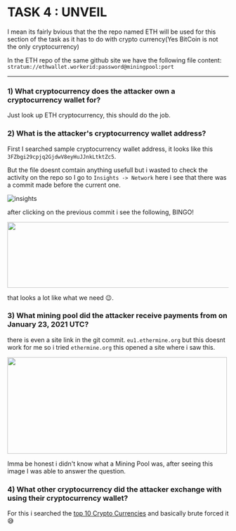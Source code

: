 # TASK 4 : UNVEIL

I mean its fairly bvious that the the repo named ETH will be used for this section of the task as it has to do with crypto currency(Yes BitCoin is not the only cryptocurrency)

In the ETH repo of the same github site we have the following file content: 
`stratum://ethwallet.workerid:password@miningpool:port`

------

### 1) What cryptocurrency does the attacker own a cryptocurrency wallet for?

Just look up ETH cryptocurrency, this should do the job.


### 2) What is the attacker's cryptocurrency wallet address?

First I searched sample cryptocurrency wallet address, it looks like this `3FZbgi29cpjq2GjdwV8eyHuJJnkLtktZc5`.

But the file doesnt comtain anything usefull but i wasted to check the activity on the repo so I go to `Insights -> Network` here i see that there was a commit made before the current one.

![insights](https://user-images.githubusercontent.com/66634743/115625143-b2d26500-a30c-11eb-814a-97cf431fe253.png)

after clicking on the previous commit i see the following, BINGO!

<img src="https://user-images.githubusercontent.com/66634743/115625695-7c491a00-a30d-11eb-9396-ca02e581d65a.png" height=150 width=650>

that looks a lot like what we need 😉.


### 3) What mining pool did the attacker receive payments from on January 23, 2021 UTC?

there is even a site link in the git commit. `eu1.ethermine.org` but this doesnt work for me so i tried `ethermine.org` this opened a site where i saw this. 

<img src="https://user-images.githubusercontent.com/66634743/115626618-d0a0c980-a30e-11eb-8fec-30375494c7c0.png" height=220 width=500>

Imma be honest i didn't know what a Mining Pool was, after seeing this image I was able to answer the question.


### 4) What other cryptocurrency did the attacker exchange with using their cryptocurrency wallet?

For this i searched the [top 10 Crypto Currencies](https://www.investopedia.com/tech/most-important-cryptocurrencies-other-than-bitcoin/) and basically brute forced it 😅
